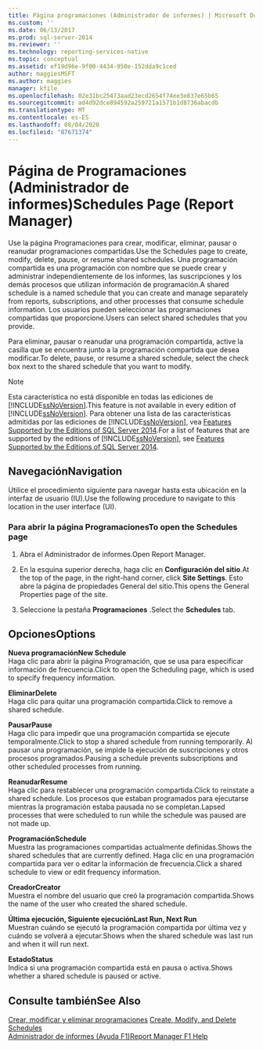 ```yaml
---
title: Página programaciones (Administrador de informes) | Microsoft Docs
ms.custom: ''
ms.date: 06/13/2017
ms.prod: sql-server-2014
ms.reviewer: ''
ms.technology: reporting-services-native
ms.topic: conceptual
ms.assetid: ef19d96e-9f00-4434-950e-152dda9c1ced
author: maggiesMSFT
ms.author: maggies
manager: kfile
ms.openlocfilehash: 02e31bc25473aad23ecd2654f74ee3e837e65b65
ms.sourcegitcommit: ad4d92dce894592a259721a1571b1d8736abacdb
ms.translationtype: MT
ms.contentlocale: es-ES
ms.lasthandoff: 08/04/2020
ms.locfileid: "87671374"
---
```

# <a name="schedules-page-report-manager"></a><span data-ttu-id="9239b-102">Página de Programaciones (Administrador de informes)</span><span class="sxs-lookup"><span data-stu-id="9239b-102">Schedules Page (Report Manager)</span></span>
  <span data-ttu-id="9239b-103">Use la página Programaciones para crear, modificar, eliminar, pausar o reanudar programaciones compartidas.</span><span class="sxs-lookup"><span data-stu-id="9239b-103">Use the Schedules page to create, modify, delete, pause, or resume shared schedules.</span></span> <span data-ttu-id="9239b-104">Una programación compartida es una programación con nombre que se puede crear y administrar independientemente de los informes, las suscripciones y los demás procesos que utilizan información de programación.</span><span class="sxs-lookup"><span data-stu-id="9239b-104">A shared schedule is a named schedule that you can create and manage separately from reports, subscriptions, and other processes that consume schedule information.</span></span> <span data-ttu-id="9239b-105">Los usuarios pueden seleccionar las programaciones compartidas que proporcione.</span><span class="sxs-lookup"><span data-stu-id="9239b-105">Users can select shared schedules that you provide.</span></span>  
  
 <span data-ttu-id="9239b-106">Para eliminar, pausar o reanudar una programación compartida, active la casilla que se encuentra junto a la programación compartida que desea modificar.</span><span class="sxs-lookup"><span data-stu-id="9239b-106">To delete, pause, or resume a shared schedule, select the check box next to the shared schedule that you want to modify.</span></span>  
  
> [!NOTE]  
>  <span data-ttu-id="9239b-107">Esta característica no está disponible en todas las ediciones de [!INCLUDE[ssNoVersion](../includes/ssnoversion-md.md)].</span><span class="sxs-lookup"><span data-stu-id="9239b-107">This feature is not available in every edition of [!INCLUDE[ssNoVersion](../includes/ssnoversion-md.md)].</span></span> <span data-ttu-id="9239b-108">Para obtener una lista de las características admitidas por las ediciones de [!INCLUDE[ssNoVersion](../includes/ssnoversion-md.md)], vea [Features Supported by the Editions of SQL Server 2014](../../2014/getting-started/features-supported-by-the-editions-of-sql-server-2014.md).</span><span class="sxs-lookup"><span data-stu-id="9239b-108">For a list of features that are supported by the editions of [!INCLUDE[ssNoVersion](../includes/ssnoversion-md.md)], see [Features Supported by the Editions of SQL Server 2014](../../2014/getting-started/features-supported-by-the-editions-of-sql-server-2014.md).</span></span>  
  
## <a name="navigation"></a><span data-ttu-id="9239b-109">Navegación</span><span class="sxs-lookup"><span data-stu-id="9239b-109">Navigation</span></span>  
 <span data-ttu-id="9239b-110">Utilice el procedimiento siguiente para navegar hasta esta ubicación en la interfaz de usuario (IU).</span><span class="sxs-lookup"><span data-stu-id="9239b-110">Use the following procedure to navigate to this location in the user interface (UI).</span></span>  
  
### <a name="to-open-the-schedules-page"></a><span data-ttu-id="9239b-111">Para abrir la página Programaciones</span><span class="sxs-lookup"><span data-stu-id="9239b-111">To open the Schedules page</span></span>  
  
1.  <span data-ttu-id="9239b-112">Abra el Administrador de informes.</span><span class="sxs-lookup"><span data-stu-id="9239b-112">Open Report Manager.</span></span>  
  
2.  <span data-ttu-id="9239b-113">En la esquina superior derecha, haga clic en **Configuración del sitio**.</span><span class="sxs-lookup"><span data-stu-id="9239b-113">At the top of the page, in the right-hand corner, click **Site Settings**.</span></span> <span data-ttu-id="9239b-114">Esto abre la página de propiedades General del sitio.</span><span class="sxs-lookup"><span data-stu-id="9239b-114">This opens the General Properties page of the site.</span></span>  
  
3.  <span data-ttu-id="9239b-115">Seleccione la pestaña **Programaciones** .</span><span class="sxs-lookup"><span data-stu-id="9239b-115">Select the **Schedules** tab.</span></span>  
  
## <a name="options"></a><span data-ttu-id="9239b-116">Opciones</span><span class="sxs-lookup"><span data-stu-id="9239b-116">Options</span></span>  
 <span data-ttu-id="9239b-117">**Nueva programación**</span><span class="sxs-lookup"><span data-stu-id="9239b-117">**New Schedule**</span></span>  
 <span data-ttu-id="9239b-118">Haga clic para abrir la página Programación, que se usa para especificar información de frecuencia.</span><span class="sxs-lookup"><span data-stu-id="9239b-118">Click to open the Scheduling page, which is used to specify frequency information.</span></span>  
  
 <span data-ttu-id="9239b-119">**Eliminar**</span><span class="sxs-lookup"><span data-stu-id="9239b-119">**Delete**</span></span>  
 <span data-ttu-id="9239b-120">Haga clic para quitar una programación compartida.</span><span class="sxs-lookup"><span data-stu-id="9239b-120">Click to remove a shared schedule.</span></span>  
  
 <span data-ttu-id="9239b-121">**Pausar**</span><span class="sxs-lookup"><span data-stu-id="9239b-121">**Pause**</span></span>  
 <span data-ttu-id="9239b-122">Haga clic para impedir que una programación compartida se ejecute temporalmente.</span><span class="sxs-lookup"><span data-stu-id="9239b-122">Click to stop a shared schedule from running temporarily.</span></span> <span data-ttu-id="9239b-123">Al pausar una programación, se impide la ejecución de suscripciones y otros procesos programados.</span><span class="sxs-lookup"><span data-stu-id="9239b-123">Pausing a schedule prevents subscriptions and other scheduled processes from running.</span></span>  
  
 <span data-ttu-id="9239b-124">**Reanudar**</span><span class="sxs-lookup"><span data-stu-id="9239b-124">**Resume**</span></span>  
 <span data-ttu-id="9239b-125">Haga clic para restablecer una programación compartida.</span><span class="sxs-lookup"><span data-stu-id="9239b-125">Click to reinstate a shared schedule.</span></span> <span data-ttu-id="9239b-126">Los procesos que estaban programados para ejecutarse mientras la programación estaba pausada no se completan.</span><span class="sxs-lookup"><span data-stu-id="9239b-126">Lapsed processes that were scheduled to run while the schedule was paused are not made up.</span></span>  
  
 <span data-ttu-id="9239b-127">**Programación**</span><span class="sxs-lookup"><span data-stu-id="9239b-127">**Schedule**</span></span>  
 <span data-ttu-id="9239b-128">Muestra las programaciones compartidas actualmente definidas.</span><span class="sxs-lookup"><span data-stu-id="9239b-128">Shows the shared schedules that are currently defined.</span></span> <span data-ttu-id="9239b-129">Haga clic en una programación compartida para ver o editar la información de frecuencia.</span><span class="sxs-lookup"><span data-stu-id="9239b-129">Click a shared schedule to view or edit frequency information.</span></span>  
  
 <span data-ttu-id="9239b-130">**Creador**</span><span class="sxs-lookup"><span data-stu-id="9239b-130">**Creator**</span></span>  
 <span data-ttu-id="9239b-131">Muestra el nombre del usuario que creó la programación compartida.</span><span class="sxs-lookup"><span data-stu-id="9239b-131">Shows the name of the user who created the shared schedule.</span></span>  
  
 <span data-ttu-id="9239b-132">**Última ejecución, Siguiente ejecución**</span><span class="sxs-lookup"><span data-stu-id="9239b-132">**Last Run, Next Run**</span></span>  
 <span data-ttu-id="9239b-133">Muestran cuándo se ejecutó la programación compartida por última vez y cuándo se volverá a ejecutar.</span><span class="sxs-lookup"><span data-stu-id="9239b-133">Shows when the shared schedule was last run and when it will run next.</span></span>  
  
 <span data-ttu-id="9239b-134">**Estado**</span><span class="sxs-lookup"><span data-stu-id="9239b-134">**Status**</span></span>  
 <span data-ttu-id="9239b-135">Indica si una programación compartida está en pausa o activa.</span><span class="sxs-lookup"><span data-stu-id="9239b-135">Shows whether a shared schedule is paused or active.</span></span>  
  
## <a name="see-also"></a><span data-ttu-id="9239b-136">Consulte también</span><span class="sxs-lookup"><span data-stu-id="9239b-136">See Also</span></span>  
 <span data-ttu-id="9239b-137">[Crear, modificar y eliminar programaciones](subscriptions/create-modify-and-delete-schedules.md) </span><span class="sxs-lookup"><span data-stu-id="9239b-137">[Create, Modify, and Delete Schedules](subscriptions/create-modify-and-delete-schedules.md) </span></span>  
 [<span data-ttu-id="9239b-138">Administrador de informes (Ayuda F1)</span><span class="sxs-lookup"><span data-stu-id="9239b-138">Report Manager F1 Help</span></span>](../../2014/reporting-services/report-manager-f1-help.md)  
  
  
